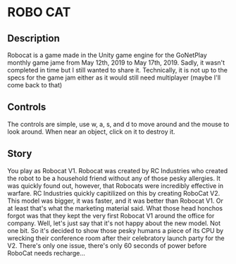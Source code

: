 # ROBO CAT
## Description  
Robocat is a game made in the Unity game engine for the GoNetPlay monthly game jame from May 12th, 2019 to May 17th, 2019. Sadly, it wasn't completed in time but I still wanted to share it. Technically, it is not up to the specs for the game jam either as it would still need multiplayer (maybe I'll come back to that)
## Controls
The controls are simple, use w, a, s, and d to move around and the mouse to look around. When near an object, click on it to destroy it.  
## Story
You play as Robocat V1. Robocat was created by RC Industries who created the robot to be a household friend without any of those pesky allergies. It was quickly found out, however, that Robocats were incredibly effective in warfare. 
RC Industries quickly capitilized on this by creating RoboCat V2. This model was bigger, it was faster, and it was better than Robocat V1. Or at least that's what the marketing material said. What those head honchos forgot was that 
they kept the very first Robocat V1 around the office for company. Well, let's just say that it's not happy about the new model. Not one bit. So it's decided to show those pesky humans a piece of its CPU by wrecking 
their conference room after their celebratory launch party for the V2. There's only one issue, there's only 60 seconds of power before RoboCat needs recharge...  
